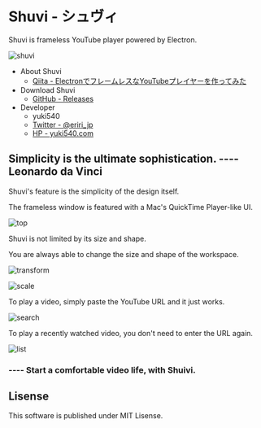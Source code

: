 # Shuvi - シュヴィ
Shuvi is frameless YouTube player powered by Electron.

![shuvi](./__sample__/shuvi.png)

- About Shuvi
  - [Qiita - ElectronでフレームレスなYouTubeプレイヤーを作ってみた](http://qiita.com/yuki540/items/af0f909b2256a9c80e6c)
- Download Shuvi
  - [GitHub - Releases](https://github.com/yuki540net/Shuvi/releases/tag/v0.0.1)
- Developer
  - yuki540
  - [Twitter - @eriri_jp](https://twitter.com/eriri_jp)
  - [HP - yuki540.com](http://yuki540.com)

## Simplicity is the ultimate sophistication. ---- Leonardo da Vinci
Shuvi's feature is the simplicity of the design itself.

The frameless window is featured with a Mac's QuickTime Player-like UI.

![top](./__sample__/top.png)

Shuvi is not limited by its size and shape.

You are always able to change the size and shape of the workspace.

![transform](./__sample__/transform.png)

![scale](./__sample__/scale.png)

To play a video, simply paste the YouTube URL and it just works.

![search](./__sample__/search.png)

To play a recently watched video, you don't need to enter the URL again.

![list](./__sample__/list.png)

### ---- Start a comfortable video life, with Shuivi.

## Lisense
This software is published under MIT Lisense.
